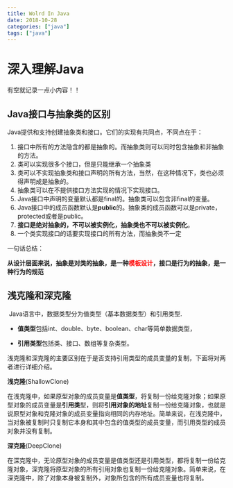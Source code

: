 ```yaml
---
title: Wolrd In Java
date: 2018-10-28
categories: ["java"]
tags: ["java"]
---
```



# 深入理解Java

有空就记录一点小内容！！

## Java接口与抽象类的区别

Java提供和支持创建抽象类和接口。它们的实现有共同点，不同点在于：

1. 接口中所有的方法隐含的都是抽象的。而抽象类则可以同时包含抽象和非抽象的方法。
2. 类可以实现很多个接口，但是只能继承一个抽象类
3. 类可以不实现抽象类和接口声明的所有方法，当然，在这种情况下，类也必须得声明成是抽象的。
4. 抽象类可以在不提供接口方法实现的情况下实现接口。
5. Java接口中声明的变量默认都是final的。抽象类可以包含非final的变量。
6. Java接口中的成员函数默认是**public**的。抽象类的成员函数可以是private，protected或者是public。
7. **接口是绝对抽象的，不可以被实例化，抽象类也不可以被实例化**。
8. 一个类实现接口的话要实现接口的所有方法，而抽象类不一定

一句话总结：
<!-- more -->
**从设计层面来说，抽象是对类的抽象，是一种<font color="red">模板设计</font>，接口是行为的抽象，是一种行为的规范**



## **浅克隆和深克隆** 

​	 Java语言中，数据类型分为值类型（基本数据类型）和引用类型.

- **值类型**包括int、double、byte、boolean、char等简单数据类型，

- **引用类型**包括类、接口、数组等复杂类型。

浅克隆和深克隆的主要区别在于是否支持引用类型的成员变量的复制，下面将对两者进行详细介绍。 

**浅克隆**(ShallowClone)

  在浅克隆中，如果原型对象的成员变量是**值类型**，将复制一份给克隆对象；如果原型对象的成员变量是**引用类**型，则将**引用对象的地址**复制一份给克隆对象，也就是说原型对象和克隆对象的成员变量指向相同的内存地址。简单来说，在浅克隆中，当对象被复制时只复制它本身和其中包含的值类型的成员变量，而引用类型的成员对象并没有复制。

**深克隆**(DeepClone)

在深克隆中，无论原型对象的成员变量是值类型还是引用类型，都将复制一份给克隆对象，深克隆将原型对象的所有引用对象也复制一份给克隆对象。简单来说，在深克隆中，除了对象本身被复制外，对象所包含的所有成员变量也将复制。





